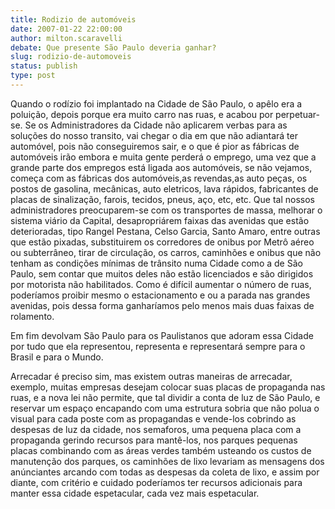 ```yaml
---
title: Rodizio de automóveis
date: 2007-01-22 22:00:00
author: milton.scaravelli
debate: Que presente São Paulo deveria ganhar?
slug: rodizio-de-automoveis
status: publish 
type: post
---
```


Quando o rodízio foi implantado na Cidade de São Paulo, o apêlo era a poluição, depois porque era muito carro nas ruas, e acabou por perpetuar-se. Se os Administradores da Cidade não aplicarem verbas para as soluções do nosso transito, vai chegar o dia em que não adiantará ter automóvel, pois não conseguiremos sair, e o que é pior as fábricas de automóveis irão embora e muita gente perderá o emprego, uma vez que a grande parte dos empregos está ligada aos automóveis, se não vejamos, começa com as fábricas dos automóveis,as revendas,as auto peças, os postos de gasolina, mecânicas, auto eletricos, lava rápidos, fabricantes de placas de sinalização, farois, tecidos, pneus, aço, etc, etc. Que tal nossos administradores preocuparem-se com os transportes de massa, melhorar o sistema viário da Capital, desapropriárem faixas das avenidas que estão deterioradas, tipo Rangel Pestana, Celso Garcia, Santo Amaro, entre outras que estão pixadas, substituirem os corredores de onibus por Metrô aéreo ou subterrâneo, tirar de circulação, os carros, caminhões e onibus que não tenham as condições mínimas de trânsito numa Cidade como a de São Paulo, sem contar que muitos deles não estão licenciados e são dirigidos por motorista não habilitados. Como é difícil aumentar o número de ruas, poderíamos proibir mesmo o estacionamento e ou a parada nas grandes avenidas, pois dessa forma ganharíamos pelo menos mais duas faixas de rolamento.  

Em fim devolvam São Paulo para os Paulistanos que adoram essa Cidade por tudo que ela representou, representa e representará sempre para o Brasil e para o Mundo.  

Arrecadar é preciso sim, mas existem outras maneiras de arrecadar, exemplo, muitas empresas desejam colocar suas placas de propaganda nas ruas, e a nova lei não permite, que tal dividir a conta de luz de São Paulo, e reservar um espaço encapando com uma estrutura sobria que não polua o visual para cada poste com as propagandas e vende-los cobrindo as despesas de luz da cidade, nos semaforos, uma pequena placa com a propaganda gerindo recursos para mantê-los, nos parques pequenas placas combinando com as áreas verdes também usteando os custos de manutenção dos parques, os caminhões de lixo levariam as mensagens dos anúnciantes arcando com todas as despesas da coleta de lixo, e assim por diante, com critério e cuidado poderíamos ter recursos adicionais para manter essa cidade espetacular, cada vez mais espetacular.
